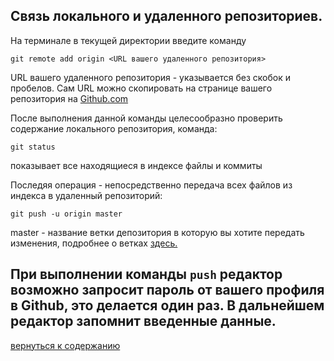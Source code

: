## Связь локального и удаленного репозиториев.

На терминале в текущей директории введите команду
```
git remote add origin <URL вашего удаленного репозитория>
```
URL вашего удаленного репозитория - указывается без скобок и пробелов. Сам URL можно скопировать на странице вашего репозитория на [Github.com](https://github.com/)

После выполнения данной команды целесообразно проверить содержание локального репозитория, команда:
```
git status
```
показывает все находящиеся в индексе файлы и коммиты

 Последяя операция - непосредственно передача всех файлов из индекса в удаленный репозиторий:
 ```
 git push -u origin master
 ```
 master - название ветки депозитория в которую вы хотите передать изменения, подробнее о ветках [здесь.](/branches.md)

 При выполнении команды `push` редактор возможно запросит пароль от вашего профиля в Github, это делается один раз. В дальнейшем редактор запомнит введенные данные.
 ---
 [вернуться к содержанию](./readme.md "read>me")
